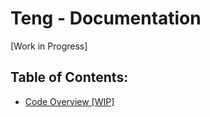 # Teng - Documentation

[Work in Progress]

## Table of Contents:
- [Code Overview [WIP]](./code-overview.md#readme)
